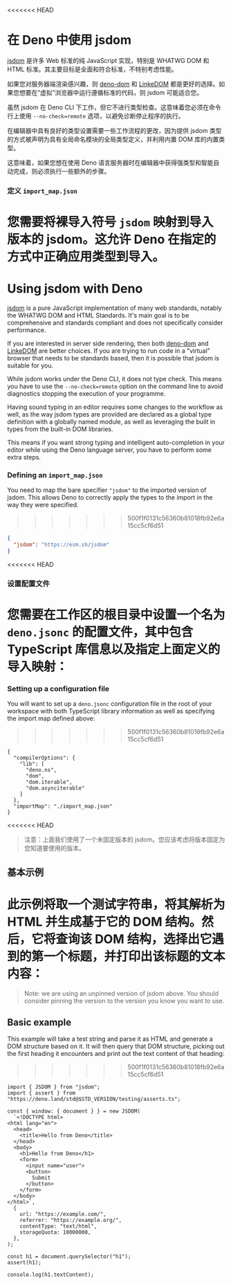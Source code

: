 <<<<<<< HEAD
# 在 Deno 中使用 jsdom

[jsdom](https://github.com/jsdom/jsdom) 是许多 Web 标准的纯 JavaScript
实现，特别是 WHATWG DOM 和 HTML
标准。其主要目标是全面和符合标准，不特别考虑性能。

如果您对服务器端渲染感兴趣，则 [deno-dom](./deno_dom.md) 和
[LinkeDOM](./linkedom.md)
都是更好的选择。如果您想要在“虚拟”浏览器中运行遵循标准的代码，则 jsdom
可能适合您。

虽然 jsdom 在 Deno CLI 下工作，但它不进行类型检查。这意味着您必须在命令行上使用
`--no-check=remote` 选项，以避免诊断停止程序的执行。

在编辑器中具有良好的类型设置需要一些工作流程的更改，因为提供 jsdom
类型的方式被声明为具有全局命名模块的全局类型定义，并利用内置 DOM 库的内置类型。

这意味着，如果您想在使用 Deno
语言服务器时在编辑器中获得强类型和智能自动完成，则必须执行一些额外的步骤。

### 定义 `import_map.json`

您需要将裸导入符号 `jsdom` 映射到导入版本的 jsdom。这允许 Deno
在指定的方式中正确应用类型到导入。
=======
# Using jsdom with Deno

[jsdom](https://github.com/jsdom/jsdom) is a pure JavaScript implementation of
many web standards, notably the WHATWG DOM and HTML Standards. It's main goal is
to be comprehensive and standards compliant and does not specifically consider
performance.

If you are interested in server side rendering, then both
[deno-dom](./deno_dom.md) and [LinkeDOM](./linkedom.md) are better choices. If
you are trying to run code in a "virtual" browser that needs to be standards
based, then it is possible that jsdom is suitable for you.

While jsdom works under the Deno CLI, it does not type check. This means you
have to use the `--no-check=remote` option on the command line to avoid
diagnostics stopping the execution of your programme.

Having sound typing in an editor requires some changes to the workflow as well,
as the way jsdom types are provided are declared as a global type definition
with a globally named module, as well as leveraging the built in types from the
built-in DOM libraries.

This means if you want strong typing and intelligent auto-completion in your
editor while using the Deno language server, you have to perform some extra
steps.

### Defining an `import_map.json`

You need to map the bare specifier `"jsdom"` to the imported version of jsdom.
This allows Deno to correctly apply the types to the import in the way they were
specified.
>>>>>>> 500f1f0131c56360b81018fb92e6a15cc5cf6d51

```json
{
  "jsdom": "https://esm.sh/jsdom"
}
```

<<<<<<< HEAD
### 设置配置文件

您需要在工作区的根目录中设置一个名为 `deno.jsonc` 的配置文件，其中包含
TypeScript 库信息以及指定上面定义的导入映射：
=======
### Setting up a configuration file

You will want to set up a `deno.jsonc` configuration file in the root of your
workspace with both TypeScript library information as well as specifying the
import map defined above:
>>>>>>> 500f1f0131c56360b81018fb92e6a15cc5cf6d51

```jsonc
{
  "compilerOptions": {
    "lib": [
      "deno.ns",
      "dom",
      "dom.iterable",
      "dom.asynciterable"
    ]
  },
  "importMap": "./import_map.json"
}
```

<<<<<<< HEAD
> 注意：上面我们使用了一个未固定版本的
> jsdom。您应该考虑将版本固定为您知道要使用的版本。

## 基本示例

此示例将取一个测试字符串，将其解析为 HTML 并生成基于它的 DOM
结构。然后，它将查询该 DOM
结构，选择出它遇到的第一个标题，并打印出该标题的文本内容：
=======
> Note: we are using an unpinned version of jsdom above. You should consider
> pinning the version to the version you know you want to use.

## Basic example

This example will take a test string and parse it as HTML and generate a DOM
structure based on it. It will then query that DOM structure, picking out the
first heading it encounters and print out the text content of that heading:
>>>>>>> 500f1f0131c56360b81018fb92e6a15cc5cf6d51

```ts, ignore
import { JSDOM } from "jsdom";
import { assert } from "https://deno.land/std@$STD_VERSION/testing/asserts.ts";

const { window: { document } } = new JSDOM(
  `<!DOCTYPE html>
<html lang="en">
  <head>
    <title>Hello from Deno</title>
  </head>
  <body>
    <h1>Hello from Deno</h1>
    <form>
      <input name="user">
      <button>
        Submit
      </button>
    </form>
  </body>
</html>`,
  {
    url: "https://example.com/",
    referrer: "https://example.org/",
    contentType: "text/html",
    storageQuota: 10000000,
  },
);

const h1 = document.querySelector("h1");
assert(h1);

console.log(h1.textContent);
```
